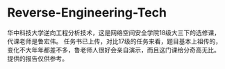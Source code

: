 # Reverse-Engineering-Tech
华中科技大学逆向工程分析技术，这是网络空间安全学院18级大三下的选修课，代课老师是鲁宏伟。
任务书已上传，对比17级的任务来看，题目基本上祖传的，变化不大年年都差不多，鲁老师人很好会亲自演示，而且这门课给分奇高无比。
提供的报告仅供参考。
